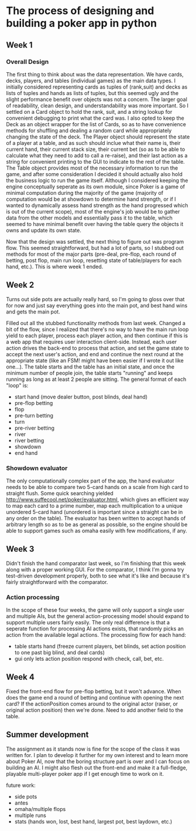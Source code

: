 # The process of designing and building a poker app in python

## Week 1
### Overall Design
The first thing to think about was the data representation. We have cards, decks, players, and tables (individual games) as the main data types. I initially considered representing cards as tuples of (rank,suit) and decks as lists of tuples and hands as lists of tuples, but this seemed ugly and the slight performance benefit over objects was not a concern. The larger goal of readability, clean design, and understandability was more important. So I settled on a Card object to hold the rank, suit, and a string lookup for convenient debugging to print what the card was. I also opted to keep the Deck as an object wrapper for the list of Cards, so as to have convenience methods for shuffling and dealing a random card while appropriately changing the state of the deck. The Player object should represent the state of a player at a table, and as such should inclue what their name is, their current hand, their current stack size, their current bet (so as to be able to calculate what they need to add to call a re-raise), and their last action as a string for convenient printing to the GUI to indicate to the rest of the table. The Table object provides most of the necessary information to run the game, and after some consideration I decided it should actually also hold the business logic to run the game itself. Although I considered keeping the engine conceptually seperate as its own module, since Poker is a game of minimal computation during the majority of the game (majority of computation would be at showdown to determine hand strength, or if I wanted to dynamically assess hand strength as the hand progressed which is out of the current scope), most of the engine's job would be to gather data from the other models and essentially pass it to the table, which seemed to have minimal benefit over having the table query the objects it owns and update its own state. 

Now that the design was settled, the next thing to figure out was program flow. This seemed straightforward, but had a lot of parts, so I stubbed out methods for most of the major parts (pre-deal, pre-flop, each round of betting, post flop, main run loop, resetting state of table/players for each hand, etc.). This is where week 1 ended.

## Week 2

Turns out side pots are actually really hard, so I'm going to gloss over that for now and just say everything goes into the main pot, and best hand wins and gets the main pot.

Filled out all the stubbed functionality methods from last week. Changed a bit of the flow, since I realized that there's no way to have the main run loop yield to each player, process each player action, and then continue if this is a web app that requires user interaction client-side. Instead, each user action drives the back-end to process that action, and set the game state to accept the next user's action, and end and continue the next round at the appropriate state (like an FSM! might have been easier if I wrote it out like one...). The table starts and the table has an initial state, and once the minimum number of people join, the table starts "running" and keeps running as long as at least 2 people are sitting. The general format of each "loop" is:
- start hand (move dealer button, post blinds, deal hand)
- pre-flop betting
- flop
- pre-turn betting
- turn
- pre-river betting
- river
- river betting
- showdown
- end hand

### Showdown evaluator
The only computationally complex part of the app, the hand evaluator needs to be able to compare two 5-card hands on a scale from high card to straight flush. Some quick searching yielded http://www.suffecool.net/poker/evaluator.html, which gives an efficient way to map each card to a prime number, map each multiplication to a unique unordered 5-card hand (unordered is important since a straight can be in any order on the table). The evaluator has been written to accept hands of arbitrary length so as to be as general as possible, so the engine should be able to support games such as omaha easily with few modifications, if any.

## Week 3

Didn't finish the hand comparator last week, so I'm finishing that this week along with a proper working GUI. For the comparator, I think I'm gonna try test-driven development properly, both to see what it's like and because it's fairly straightforward with the comparator.

### Action processing

In the scope of these four weeks, the game will only support a single user and multiple AIs, but the general action-processing model should expand to support multiple users fairly easily. The only real difference is that a seperate function for processing AI actions exists, that randomly picks an action from the available legal actions. The processing flow for each hand:
- table starts hand (freeze current players, bet blinds, set action position to one past big blind, and deal cards)
- gui only lets action position respond with check, call, bet, etc.

## Week 4

Fixed the front-end flow for pre-flop betting, but it won't advance. When does the game end a round of betting and continue with opening the next card? If the actionPosition comes around to the original actor (raiser, or original action position) then we're done. Need to add another field to the table.

## Summer development

The assignment as it stands now is fine for the scope of the class it was written for. I plan to develop it further for my own interest and to learn more about Poker AI, now that the boring structure part is over and I can focus on building an AI. I might also flesh out the front-end and make it a full-fledge, playable multi-player poker app if I get enough time to work on it.


future work:
- side pots
- antes
- omaha/multiple flops
- multiple runs
- stats (hands won, lost, best hand, largest pot, best laydown, etc.)